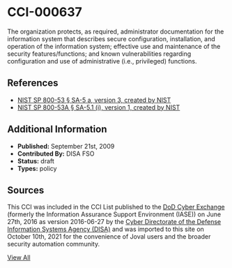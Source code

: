 # CCI-000637

The organization protects, as required, administrator documentation for the information system that describes secure configuration, installation, and operation of the information system; effective use and maintenance of the security features/functions; and known vulnerabilities regarding configuration and use of administrative (i.e., privileged) functions.

## References ##

* [NIST SP 800-53 § SA-5 a, version 3, created by NIST](http://csrc.nist.gov/publications/PubsSPs.html)
* [NIST SP 800-53A § SA-5.1 (i), version 1, created by NIST](http://csrc.nist.gov/publications/PubsSPs.html)


## Additional Information ##

* **Published:** September 21st, 2009
* **Contributed By:** DISA FSO
* **Status:** draft
* **Types:** policy

## Sources ##

This CCI was included in the CCI List published to the [DoD Cyber Exchange](https://public.cyber.mil/stigs/cci/)
(formerly the Information Assurance Support Environment (IASE)) on June 27th, 2016 as version
2016-06-27 by the [Cyber Directorate of the Defense Information Systems Agency (DISA)](https://public.cyber.mil/about-cyber/)
and was imported to this site on October 10th, 2021 for the convenience of Joval users and the broader
security automation community.

[View All](../README.md)
